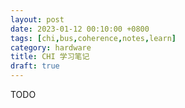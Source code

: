 ```yaml
---
layout: post
date: 2023-01-12 00:10:00 +0800
tags: [chi,bus,coherence,notes,learn]
category: hardware
title: CHI 学习笔记
draft: true
---
```


TODO